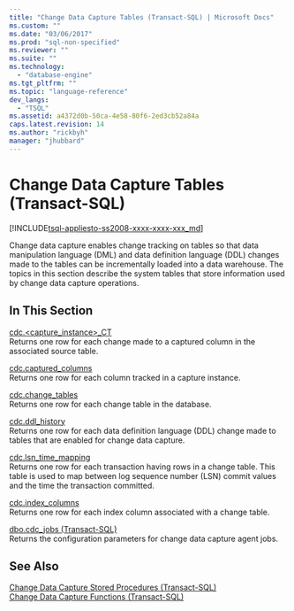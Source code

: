 ```yaml
---
title: "Change Data Capture Tables (Transact-SQL) | Microsoft Docs"
ms.custom: ""
ms.date: "03/06/2017"
ms.prod: "sql-non-specified"
ms.reviewer: ""
ms.suite: ""
ms.technology: 
  - "database-engine"
ms.tgt_pltfrm: ""
ms.topic: "language-reference"
dev_langs: 
  - "TSQL"
ms.assetid: a4372d0b-50ca-4e58-80f6-2ed3cb52a84a
caps.latest.revision: 14
ms.author: "rickbyh"
manager: "jhubbard"
---
```

# Change Data Capture Tables (Transact-SQL)
[!INCLUDE[tsql-appliesto-ss2008-xxxx-xxxx-xxx_md](../../../database-engine/configure/windows/includes/tsql-appliesto-ss2008-xxxx-xxxx-xxx-md.md)]

  Change data capture enables change tracking on tables so that data manipulation language (DML) and data definition language (DDL) changes made to the tables can be incrementally loaded into a data warehouse. The topics in this section describe the system tables that store information used by change data capture operations.  
  
## In This Section  
 [cdc.<capture_instance>_CT](../../../relational-databases/reference/system-tables/cdc.-capture-instance-ct-transact-sql.md)  
 Returns one row for each change made to a captured column in the associated source table.  
  
 [cdc.captured_columns](../../../relational-databases/reference/system-tables/cdc.captured-columns-transact-sql.md)  
 Returns one row for each column tracked in a capture instance.  
  
 [cdc.change_tables](../../../relational-databases/reference/system-tables/cdc.change-tables-transact-sql.md)  
 Returns one row for each change table in the database.  
  
 [cdc.ddl_history](../../../relational-databases/reference/system-tables/cdc.ddl-history-transact-sql.md)  
 Returns one row for each data definition language (DDL) change made to tables that are enabled for change data capture.  
  
 [cdc.lsn_time_mapping](../../../relational-databases/reference/system-tables/cdc.lsn-time-mapping-transact-sql.md)  
 Returns one row for each transaction having rows in a change table. This table is used to map between log sequence number (LSN) commit values and the time the transaction committed.  
  
 [cdc.index_columns](../../../relational-databases/reference/system-tables/cdc.index-columns-transact-sql.md)  
 Returns one row for each index column associated with a change table.  
  
 [dbo.cdc_jobs &#40;Transact-SQL&#41;](../../../relational-databases/reference/system-tables/dbo.cdc-jobs-transact-sql.md)  
 Returns the configuration parameters for change data capture agent jobs.  
  
## See Also  
 [Change Data Capture Stored Procedures &#40;Transact-SQL&#41;](../../../relational-databases/reference/system-stored-procedures/change-data-capture-stored-procedures-transact-sql.md)   
 [Change Data Capture Functions &#40;Transact-SQL&#41;](../../../relational-databases/reference/system-functions/change-data-capture-functions-transact-sql.md)  
  
  